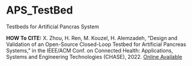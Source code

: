 # APS_TestBed
Testbeds for Artificial Pancras System


**HOW To CITE:** 
X. Zhou, H. Ren, M. Kouzel, H. Alemzadeh, “Design and Validation of an Open-Source Closed-Loop Testbed for Artificial Pancreas Systems,” in the IEEE/ACM Conf. on Connected Health: Applications, Systems and Engineering Technologies (CHASE), 2022. [Online Available](https://arxiv.org/abs/2208.06479)